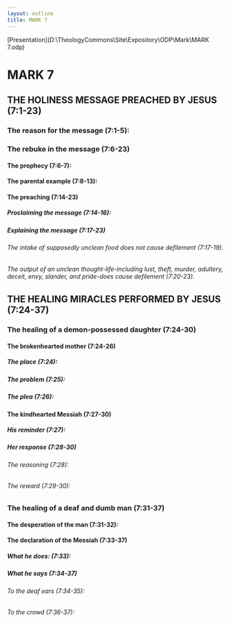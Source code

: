 ```yaml
---
layout: outline
title: MARK 7
---
```

[Presentation](D:\TheologyCommons\Site\Expository\ODP\Mark\MARK 7.odp)
# MARK 7
## THE HOLINESS MESSAGE PREACHED BY JESUS (7:1-23) 
###  The reason for the message (7:1-5): 
###  The rebuke in the message (7:6-23) 
####  The prophecy (7:6-7): 
####  The parental example (7:8-13): 
####  The preaching (7:14-23) 
#####  Proclaiming the message (7:14-16): 
#####  Explaining the message (7:17-23) 
######  The intake of supposedly unclean food does not cause defilement (7:17-19). 
######  The output of an unclean thought-life-including lust, theft, murder, adultery, deceit, envy, slander, and pride-does cause defilement (7:20-23). 
## THE HEALING MIRACLES PERFORMED BY JESUS (7:24-37) 
###  The healing of a demon-possessed daughter (7:24-30) 
####  The brokenhearted mother (7:24-26) 
#####  The place (7:24): 
#####  The problem (7:25): 
#####  The plea (7:26): 
####  The kindhearted Messiah (7:27-30) 
#####  His reminder (7:27): 
#####  Her response (7:28-30) 
######  The reasoning (7:28): 
######  The reward (7:29-30): 
###  The healing of a deaf and dumb man (7:31-37) 
####  The desperation of the man (7:31-32): 
####  The declaration of the Messiah (7:33-37) 
#####  What he does: (7:33): 
#####  What he says (7:34-37) 
######  To the deaf ears (7:34-35): 
######  To the crowd (7:36-37): 
